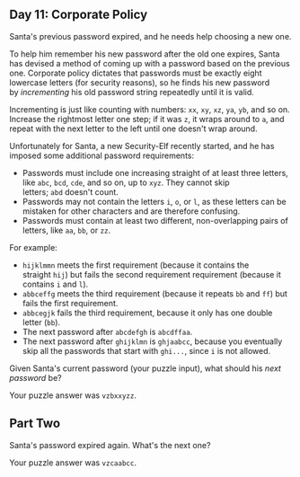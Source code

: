 ## Day 11: Corporate Policy

Santa's previous password expired, and he needs help choosing a new one.

To help him remember his new password after the old one expires, Santa has devised a method of coming up with a password based on the previous one. Corporate policy dictates that passwords must be exactly eight lowercase letters (for security reasons), so he finds his new password by *incrementing* his old password string repeatedly until it is valid.

Incrementing is just like counting with numbers: `xx`, `xy`, `xz`, `ya`, `yb`, and so on. Increase the rightmost letter one step; if it was `z`, it wraps around to `a`, and repeat with the next letter to the left until one doesn't wrap around.

Unfortunately for Santa, a new Security-Elf recently started, and he has imposed some additional password requirements:

- Passwords must include one increasing straight of at least three letters, like `abc`, `bcd`, `cde`, and so on, up to `xyz`. They cannot skip letters; `abd` doesn't count.
- Passwords may not contain the letters `i`, `o`, or `l`, as these letters can be mistaken for other characters and are therefore confusing.
- Passwords must contain at least two different, non-overlapping pairs of letters, like `aa`, `bb`, or `zz`.

For example:

- `hijklmmn` meets the first requirement (because it contains the straight `hij`) but fails the second requirement requirement (because it contains `i` and `l`).
- `abbceffg` meets the third requirement (because it repeats `bb` and `ff`) but fails the first requirement.
- `abbcegjk` fails the third requirement, because it only has one double letter (`bb`).
- The next password after `abcdefgh` is `abcdffaa`.
- The next password after `ghijklmn` is `ghjaabcc`, because you eventually skip all the passwords that start with `ghi...`, since `i` is not allowed.

Given Santa's current password (your puzzle input), what should his *next password* be?

Your puzzle answer was `vzbxxyzz`.

## Part Two

Santa's password expired again. What's the next one?

Your puzzle answer was `vzcaabcc`.
